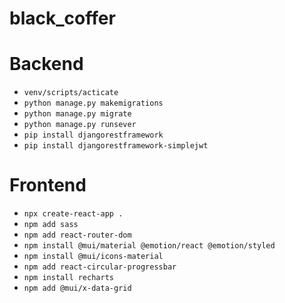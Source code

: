 # black_coffer

# Backend
-  `venv/scripts/acticate`
-  `python manage.py makemigrations`
-  `python manage.py migrate`
-  `python manage.py runsever`
-  `pip install djangorestframework`
-  `pip install djangorestframework-simplejwt`


# Frontend
-  `npx create-react-app .`
-  `npm add sass`
-  `npm add react-router-dom`
-  `npm install @mui/material @emotion/react @emotion/styled`
-  `npm install @mui/icons-material`
-  `npm add react-circular-progressbar`
-  `npm install recharts`
-  `npm add @mui/x-data-grid`
